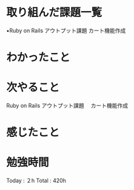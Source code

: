 <h1>取り組んだ課題一覧</h1>

▪️Ruby on Rails アウトプット課題 カート機能作成

<h1>わかったこと</h1>

<h1>次やること</h1>
Ruby on Rails アウトプット課題　 カート機能作成

<h1>感じたこと</h1>

<h1>勉強時間</h1>

Today : ２h Total :  420h

